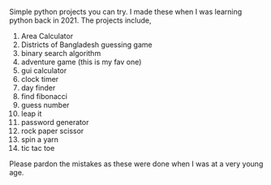 Simple python projects you can try. I made these when I was learning python back in 2021. The projects include,

1. Area Calculator
2. Districts of Bangladesh guessing game
3. binary search algorithm
4. adventure game (this is my fav one)
5. gui calculator
6. clock timer
7. day finder
8. find fibonacci
9. guess number
10. leap it
11. password generator
12. rock paper scissor
13. spin a yarn
14. tic tac toe

Please pardon the mistakes as these were done when I was at a very young age.
